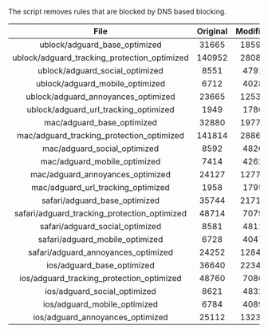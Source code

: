 The script removes rules that are blocked by DNS based blocking.


| File | Original | Modified |
|:----:|:-----:|:-----:|
| ublock/adguard_base_optimized | 31665 | 18595 |
| ublock/adguard_tracking_protection_optimized | 140952 | 28084 |
| ublock/adguard_social_optimized | 8551 | 4791 |
| ublock/adguard_mobile_optimized | 6712 | 4028 |
| ublock/adguard_annoyances_optimized | 23665 | 12530 |
| ublock/adguard_url_tracking_optimized | 1949 | 1786 |
| mac/adguard_base_optimized | 32880 | 19777 |
| mac/adguard_tracking_protection_optimized | 141814 | 28866 |
| mac/adguard_social_optimized | 8592 | 4826 |
| mac/adguard_mobile_optimized | 7414 | 4262 |
| mac/adguard_annoyances_optimized | 24127 | 12770 |
| mac/adguard_url_tracking_optimized | 1958 | 1795 |
| safari/adguard_base_optimized | 35744 | 21718 |
| safari/adguard_tracking_protection_optimized | 48714 | 7079 |
| safari/adguard_social_optimized | 8581 | 4811 |
| safari/adguard_mobile_optimized | 6728 | 4047 |
| safari/adguard_annoyances_optimized | 24252 | 12844 |
| ios/adguard_base_optimized | 36640 | 22345 |
| ios/adguard_tracking_protection_optimized | 48760 | 7086 |
| ios/adguard_social_optimized | 8621 | 4832 |
| ios/adguard_mobile_optimized | 6784 | 4089 |
| ios/adguard_annoyances_optimized | 25112 | 13238 |